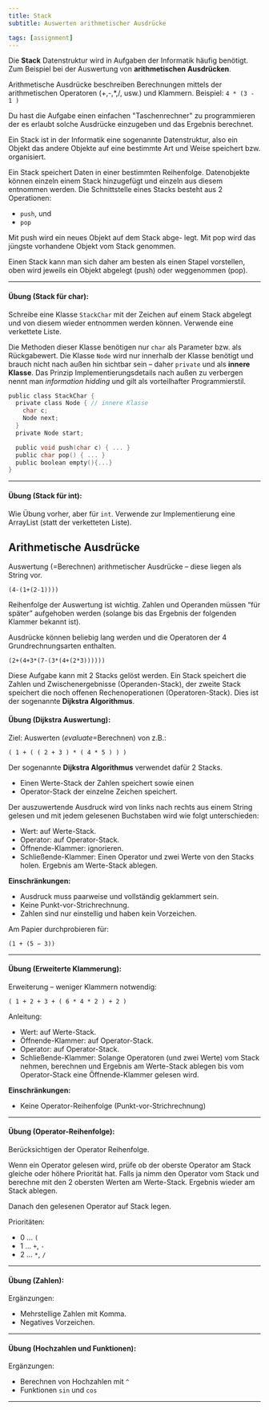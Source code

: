 ```yaml
---
title: Stack
subtitle: Auswerten arithmetischer Ausdrücke

tags: [assignment]
---
```


Die **Stack** Datenstruktur wird in Aufgaben der Informatik häufig benötigt. Zum Beispiel bei der Auswertung von **arithmetischen Ausdrücken**.

Arithmetische Ausdrücke beschreiben Berechnungen mittels der arithmetischen Operatoren (+,-,*,/, usw.) und Klammern. Beispiel: `4 * (3 - 1 )`

Du hast die Aufgabe einen einfachen "Taschenrechner" zu programmieren der es erlaubt solche Ausdrücke einzugeben und das Ergebnis berechnet.

Ein Stack ist in der Informatik eine sogenannte Datenstruktur, also ein Objekt das andere Objekte auf eine bestimmte Art und Weise speichert bzw. organisiert.

Ein Stack speichert Daten in einer bestimmten Reihenfolge. Datenobjekte können einzeln einem Stack hinzugefügt und einzeln aus diesem entnommen werden. Die Schnittstelle eines Stacks besteht aus 2 Operationen:

- `push`, und 
- `pop`

Mit push wird ein neues Objekt auf dem Stack abge- legt. Mit pop wird das jüngste vorhandene Objekt vom Stack genommen.

Einen Stack kann man sich daher am besten als einen Stapel vorstellen, oben wird jeweils ein Objekt abgelegt (push) oder weggenommen (pop).



---

#### **Übung (Stack für char):**

Schreibe eine Klasse `StackChar` mit der Zeichen auf einem Stack abgelegt und von diesem wieder entnommen werden können. Verwende eine verkettete Liste.

Die Methoden dieser Klasse benötigen nur `char` als Parameter bzw. als Rückgabewert. Die Klasse `Node` wird nur innerhalb der Klasse benötigt und brauch nicht nach außen hin sichtbar sein – daher `private` und als **innere Klasse**. Das Prinzip Implementierungsdetails nach außen zu verbergen nennt man *information hidding* und gilt als vorteilhafter Programmierstil.

```c
public class StackChar {
  private class Node { // innere Klasse
    char c;
    Node next;
  }
  private Node start;

  public void push(char c) { ... }
  public char pop() { ... }	
  public boolean empty(){...}
}
```



---

#### **Übung (Stack für int):**

Wie Übung vorher, aber für `int`. Verwende zur Implementierung eine ArrayList (statt der verketteten Liste).



## Arithmetische Ausdrücke

Auswertung (=Berechnen) arithmetischer Ausdrücke – diese liegen als String vor.

```
(4-(1+(2-1))))
```

Reihenfolge der Auswertung ist wichtig. Zahlen und Operanden müssen “für später” aufgehoben werden (solange bis das Ergebnis der folgenden Klammer bekannt ist).

Ausdrücke können beliebig lang werden und die Operatoren der 4 Grundrechnungsarten enthalten.

```
(2+(4+3*(7-(3*(4+(2*3))))))
```

Diese Aufgabe kann mit 2 Stacks gelöst werden. Ein Stack speichert die Zahlen und Zwischenergebnisse (Operanden-Stack), der zweite Stack speichert die noch offenen Rechenoperationen (Operatoren-Stack). Dies ist der sogenannte **Dijkstra Algorithmus**.



#### **Übung (Dijkstra Auswertung):**

Ziel: Auswerten (*evaluate*=Berechnen) von z.B.:

`( 1 + ( ( 2 + 3 ) * ( 4 * 5 ) ) )`

Der sogenannte **Dijkstra Algorithmus** verwendet dafür 2 Stacks.

- Einen Werte-Stack der Zahlen speichert sowie einen 
- Operator-Stack der einzelne Zeichen speichert.

Der auszuwertende Ausdruck wird von links nach rechts aus einem String gelesen und mit jedem gelesenen Buchstaben wird wie folgt unterschieden:

- Wert: auf Werte-Stack.
- Operator: auf Operator-Stack.
- Öffnende-Klammer: ignorieren.
- Schließende-Klammer: Einen Operator und zwei Werte von den Stacks holen. 
Ergebnis am Werte-Stack ablegen.

**Einschränkungen:**

- Ausdruck muss paarweise und vollständig geklammert sein. 
- Keine Punkt-vor-Strichrechnung.
- Zahlen sind nur einstellig und haben kein Vorzeichen.

Am Papier durchprobieren für:

```
(1 + (5 − 3))
```



---

#### **Übung (Erweiterte Klammerung):**

Erweiterung – weniger Klammern notwendig: 

`( 1 + 2 + 3 + ( 6 * 4 * 2 ) + 2 )`

Anleitung:

- Wert: auf Werte-Stack.
- Öffnende-Klammer: auf Operator-Stack.
- Operator: auf Operator-Stack.
- Schließende-Klammer: Solange Operatoren (und zwei Werte) vom Stack nehmen, berechnen und Ergebnis am Werte-Stack ablegen bis vom Operator-Stack eine Öffnende-Klammer gelesen wird.

**Einschränkungen:** 

- Keine Operator-Reihenfolge (Punkt-vor-Strichrechnung)



---

#### **Übung (Operator-Reihenfolge):**

Berücksichtigen der Operator Reihenfolge. 

Wenn ein Operator gelesen wird,
prüfe ob der oberste Operator am Stack gleiche oder höhere Priorität hat.
Falls ja nimm den Operator vom Stack und berechne mit den 2 obersten Werten am Werte-Stack.
Ergebnis wieder am Stack ablegen.

Danach den gelesenen Operator auf Stack legen.

Prioritäten:

- 0 ... `(`
- 1 ... `+`, `-`
- 2 ... `*`, `/`



---

#### **Übung (Zahlen):**

Ergänzungen:

- Mehrstellige Zahlen mit Komma.
- Negatives Vorzeichen.



---

#### **Übung (Hochzahlen und Funktionen):**

Ergänzungen:

-  Berechnen von Hochzahlen mit `^`
-  Funktionen `sin` und `cos`

---
